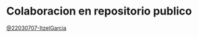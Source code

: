 # Colaboracion en repositorio publico 

[@22030707-ItzelGarcia](https://github.com/22030707-ItzelGarcia)